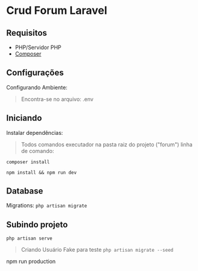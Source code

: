 # Crud Forum Laravel

## Requisitos
- PHP/Servidor PHP
- [Composer](https://getcomposer.org/)

## Configurações
Configurando Ambiente:
> Encontra-se no arquivo: .env

## Iniciando
Instalar dependências:
> Todos comandos executador na pasta raiz do projeto ("forum\") linha de comando:

`composer install` 

`npm install && npm run dev` 

## Database
Migrations:
`php artisan migrate` 

## Subindo projeto
`php artisan serve`

> Criando Usuário Fake para teste
`php artisan migrate --seed`

npm run production

